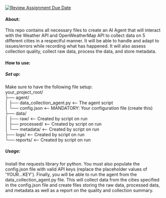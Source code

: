 [![Review Assignment Due Date](https://classroom.github.com/assets/deadline-readme-button-22041afd0340ce965d47ae6ef1cefeee28c7c493a6346c4f15d667ab976d596c.svg)](https://classroom.github.com/a/VPdckhXm)
#### About: 
This repo contains all necessary files to create an AI Agent that will interact with the Weather API and OpenWeatherMap API to collect data on 5 different cities in a respectful manner. It will be able to handle and adapt to issues/errors while recording what has happened. It will also assess collection quality, collect raw data, process the data, and store metadata. 

#### How to use:
##### Set up:
Make sure to have the following file setup:  
your_project_root/  
├── agent/  
│   ├── data_collection_agent.py  <-- The agent script  
│   └── config.json               <-- MANDATORY: Your configuration file (create this)  
├── data/  
│   ├── raw/                      <-- Created by script on run  
│   ├── processed/                <-- Created by script on run  
│   └── metadata/                 <-- Created by script on run  
├── logs/                         <-- Created by script on run  
└── reports/                      <-- Created by script on run  

##### Usage:
Install the requests library for python. You must also populate the config.json file with valid API keys (replace the placeholder values of 'YOUR...KEY'). Finally, you will be able to run the agent from the data_collection_agent.py file. This will collect data from the cities specified in the config.json file and create files storing the raw data, processed data, and metadata as well as a report on the quality and collection summary.
